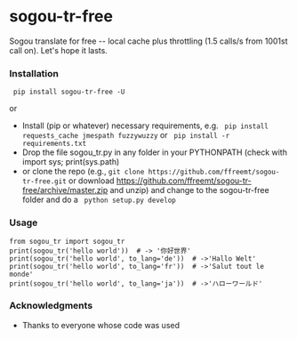 # sogou-tr-free

Sogou translate for free -- local cache plus throttling (1.5 calls/s from 1001st call on). Let's hope it lasts.

### Installation
``` pip install sogou-tr-free -U```

or
* Install (pip or whatever) necessary requirements, e.g. ```
pip install requests_cache jmespath
fuzzywuzzy``` or ```
pip install -r requirements.txt```
* Drop the file sogou_tr.py in any folder in your PYTHONPATH (check with import sys; print(sys.path)
* or clone the repo (e.g., ```git clone https://github.com/ffreemt/sogou-tr-free.git``` or download https://github.com/ffreemt/sogou-tr-free/archive/master.zip and unzip) and change to the sogou-tr-free folder and do a ```
python setup.py develop```

### Usage

```
from sogou_tr import sogou_tr
print(sogou_tr('hello world'))  # -> '你好世界'
print(sogou_tr('hello world', to_lang='de'))  # ->'Hallo Welt'
print(sogou_tr('hello world', to_lang='fr'))  # ->'Salut tout le monde'
print(sogou_tr('hello world', to_lang='ja'))  # ->'ハローワールド'
```

### Acknowledgments

* Thanks to everyone whose code was used
